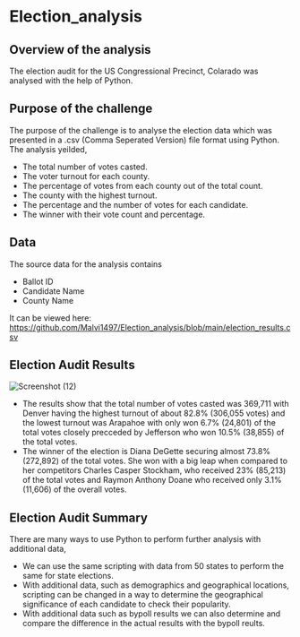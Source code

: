 # Election_analysis
## Overview of the analysis
The election audit for the US Congressional Precinct, Colarado was analysed with the help of Python.
## Purpose of the challenge
The purpose of the challenge is to analyse the election data which was presented in a .csv (Comma Seperated Version) file format using Python. The analysis yeilded,
* The total number of votes casted.
* The voter turnout for each county.
* The percentage of votes from each county out of the total count.
* The county with the highest turnout.
* The percentage and the number of votes for each candidate.
* The winner with their vote count and percentage.

## Data
The source data for the analysis contains 
* Ballot ID
* Candidate Name
* County Name

It can be viewed here: https://github.com/Malvi1497/Election_analysis/blob/main/election_results.csv

## Election Audit Results
![Screenshot (12)](https://user-images.githubusercontent.com/94252681/155870085-ca10709c-25be-4b14-812c-a7d08ab0b89e.png)

* The results show that the total number of votes casted was 369,711 with Denver having the highest turnout of about 82.8% (306,055 votes) and the lowest turnout was Arapahoe with only won 6.7% (24,801) of the total votes closely precceded by Jefferson who won 10.5% (38,855) of the total votes. 
* The winner of the election is Diana DeGette securing almost 73.8% (272,892) of the total votes. She won with a big leap when compared to her competitors Charles Casper Stockham, who received 23% (85,213) of the total votes and Raymon Anthony Doane who received only 3.1% (11,606) of the overall votes.

## Election Audit Summary
There are many ways to use Python to perform further analysis with additional data,
* We can use the same scripting with data from 50 states to perform the same for state elections. 
* With additional data, such as demographics and geographical locations, scripting can be changed in a way to determine the geographical significance of each candidate to check their popularity.
* With additional data such as bypoll results we can also determine and compare the difference in the actual results with the bypoll reults.

